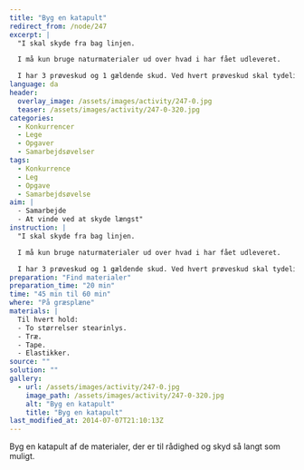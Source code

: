 ```yaml
---
title: "Byg en katapult"
redirect_from: /node/247
excerpt: |
  "I skal skyde fra bag linjen.

  I må kun bruge naturmaterialer ud over hvad i har fået udleveret.

  I har 3 prøveskud og 1 gældende skud. Ved hvert prøveskud skal tydeligt siges at det er et prøveskud."
language: da
header:
  overlay_image: /assets/images/activity/247-0.jpg
  teaser: /assets/images/activity/247-0-320.jpg
categories:
  - Konkurrencer
  - Lege
  - Opgaver
  - Samarbejdsøvelser
tags:
  - Konkurrence
  - Leg
  - Opgave
  - Samarbejdsøvelse
aim: |
  - Samarbejde
  - At vinde ved at skyde længst"
instruction: |
  "I skal skyde fra bag linjen.

  I må kun bruge naturmaterialer ud over hvad i har fået udleveret.

  I har 3 prøveskud og 1 gældende skud. Ved hvert prøveskud skal tydeligt siges at det er et prøveskud."
preparation: "Find materialer"
preparation_time: "20 min"
time: "45 min til 60 min"
where: "På græsplæne"
materials: |
  Til hvert hold:
  - To størrelser stearinlys.
  - Træ.
  - Tape.
  - Elastikker.
source: ""
solution: ""
gallery:
  - url: /assets/images/activity/247-0.jpg
    image_path: /assets/images/activity/247-0-320.jpg
    alt: "Byg en katapult"
    title: "Byg en katapult"
last_modified_at: 2014-07-07T21:10:13Z
---
```

Byg en katapult af de materialer, der er til rådighed og skyd så langt som muligt.
